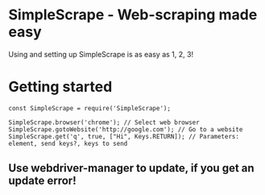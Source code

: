 # SimpleScrape - Web-scraping made easy
Using and setting up SimpleScrape is as easy as 1, 2, 3!

# Getting started
```
const SimpleScrape = require('SimpleScrape');

SimpleScrape.browser('chrome'); // Select web browser
SimpleScrape.gotoWebsite('http://google.com'); // Go to a website
SimpleScrape.get('q', true, ["Hi", Keys.RETURN]); // Parameters: element, send keys?, keys to send
```

## Use webdriver-manager to update, if you get an update error!
